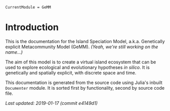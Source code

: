 ```@meta
CurrentModule = GeMM
```

# Introduction

This is the documentation for the Island Speciation Model, a.k.a. Genetically
explicit Metacommunity Model (GeMM). *(Yeah, we're still working on the name...)*

The aim of this model is to create a virtual island ecosystem that can be used to
explore ecological and evolutionary hypotheses *in silico*. It is genetically
and spatially explicit, with discrete space and time.

This documentation is generated from the source code using Julia's inbuilt
`Documenter` module. It is sorted first by functionality, second by source code
file.

*Last updated: 2019-01-17 (commit e4149d1)*  
